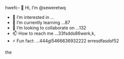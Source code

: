 hwefc- 👋 Hi, I’m @seweretwq
- 👀 I’m interested in ...
- 🌱 I’m currently learning ...87
- 💞️ I’m looking to collaborate on ...132
- 📫 How to reach me ...33fsdds86werk,k,
- ⚡ Fun fact: ...444gl5466636932222
erresdfasdsf52
<!---hjl454545tweewte596
seweretwq/seweretwq is a ✨ special ✨ repositorrhy because its64 `README.md5354` (this file) appears on your 6363GitHub profile.455
You can click the Preview link to take a look at your changes.gghgh56
--->
the

